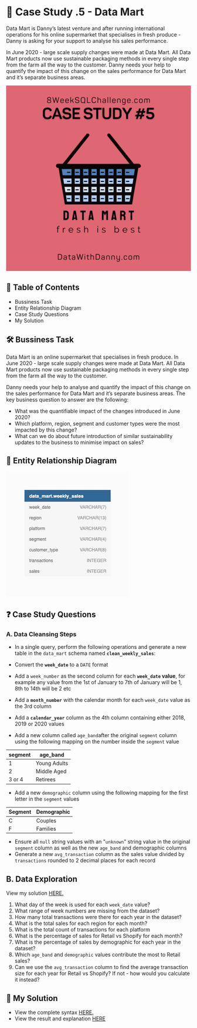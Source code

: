 
# 🛒 Case Study .5 - Data Mart
Data Mart is Danny’s latest venture and after running international operations for his online supermarket that specialises in fresh produce - Danny is asking for your support to analyse his sales performance.

In June 2020 - large scale supply changes were made at Data Mart. All Data Mart products now use sustainable packaging methods in every single step from the farm all the way to the customer. Danny needs your help to quantify the impact of this change on the sales performance for Data Mart and it’s separate business areas.

![pic ](https://github.com/HarshaliSonawane-128/SQL-Projects/blob/main/Case%20Study%20.5%20-%20Data%20Mart/5.png) 

## 📕 Table of Contents
- Bussiness Task
- Entity Relationship Diagram
- Case Study Questions
- My Solution
## 🛠️ Bussiness Task
Data Mart is an online supermarket that specialises in fresh produce. In June 2020 - large scale supply changes were made at Data Mart. All Data Mart products now use sustainable packaging methods in every single step from the farm all the way to the customer.

Danny needs your help to analyse and quantify the impact of this change on the sales performance for Data Mart and it’s separate business areas. The key business question to answer are the following:

- What was the quantifiable impact of the changes introduced in June 2020?
- Which platform, region, segment and customer types were the most impacted by this change?
- What can we do about future introduction of similar sustainability updates to the business to minimise impact on sales?

## 🔐 Entity Relationship Diagram
![ERD](https://github.com/HarshaliSonawane-128/SQL-Projects/blob/main/Case%20Study%20.5%20-%20Data%20Mart/ERD-5..png)

## ❓ Case Study Questions

### A. Data Cleansing Steps 
- In a single query, perform the following operations and generate a new table in the `data_mart` schema named **`clean_weekly_sales`**:

- Convert the **`week_date`** to a `DATE` format

- Add a `week_number` as the second column for each **`week_date` value**, for example any value from the 1st of January to 7th of January will be 1, 8th to 14th will be 2 etc

- Add a **`month_number`** with the calendar month for each `week_date` value as the 3rd column

- Add a **`calendar_year`** column as the 4th column containing either 2018, 2019 or 2020 values

- Add a new column called `age_band`after the original `segment` column using the following mapping on the number inside the `segment` value

| segment | age_band      | 
|---------|---------------|
| 1       | Young Adults  | 
| 2       | Middle Aged   | 
| 3 or 4  | Retirees       | 


- Add a new `demographic` column using the following mapping for the first letter in the `segment` values

| Segment | Demographic |
| ------- | ----------- |
| C       | Couples     |
| F       | Families    |


- Ensure all `null` string values with an "`unknown`" string value in the original `segment` column as well as the new `age_band` and demographic columns
- Generate a new `avg_transaction` column as the sales value divided by `transactions` rounded to 2 decimal places for each record

## B. Data Exploration
View my solution [HERE.](https://github.com/HarshaliSonawane-128/SQL-Projects/blob/main/Case%20Study%20.5%20-%20Data%20Mart/Solution/B.%20Data%20Exploration.md)

1. What day of the week is used for each `week_date` value?
2. What range of week numbers are missing from the dataset?
3. How many total transactions were there for each year in the dataset?
4. What is the total sales for each region for each month?
5. What is the total count of transactions for each platform
6. What is the percentage of sales for Retail vs Shopify for each month?
7. What is the percentage of sales by demographic for each year in the dataset?
8. Which `age_band` and `demographic` values contribute the most to Retail sales?
9. Can we use the `avg_transaction` column to find the average transaction size for each year for Retail vs Shopify? If not - how would you calculate it instead?


## 🚀 My Solution
- View the complete syntax [HERE.](https://github.com/HarshaliSonawane-128/SQL-Projects/tree/main/Case%20Study%20.5%20-%20Data%20Mart/syntax)
- View the result and explanation [HERE](https://github.com/HarshaliSonawane-128/SQL-Projects/tree/main/Case%20Study%20.5%20-%20Data%20Mart/Solution)

